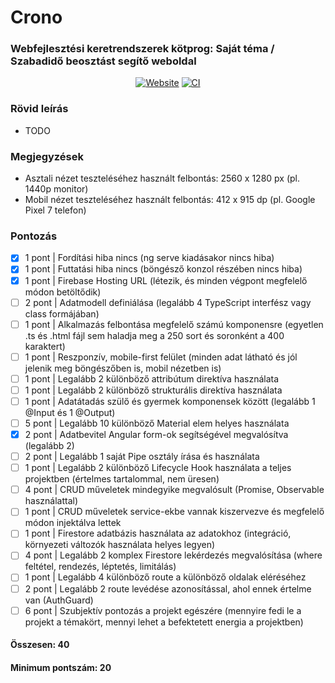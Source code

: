 # Crono
### Webfejlesztési keretrendszerek kötprog: Saját téma / Szabadidő beosztást segítő weboldal
<div align="center">
  
  [![Website](https://img.shields.io/badge/Firebase_weboldal-BB46FF)](https://crono-web.web.app)
  [![CI](https://github.com/TacticalCamel/crono-web/actions/workflows/firebase-hosting-merge.yml/badge.svg?event=push)](https://github.com/TacticalCamel/crono-web/actions/workflows)
  
</div>

### Rövid leírás
- TODO

### Megjegyzések
- Asztali nézet teszteléséhez használt felbontás: 2560 x 1280 px (pl. 1440p monitor)
- Mobil nézet teszteléséhez használt felbontás: 412 x 915 dp (pl. Google Pixel 7 telefon)

### Pontozás

- [x] 1 pont | Fordítási hiba nincs (ng serve kiadásakor nincs hiba)
- [x] 1 pont | Futtatási hiba nincs (böngésző konzol részében nincs hiba)
- [x] 1 pont | Firebase Hosting URL (létezik, és minden végpont megfelelő módon betöltődik)
- [ ] 2 pont | Adatmodell definiálása (legalább 4 TypeScript interfész vagy class formájában)
- [ ] 1 pont | Alkalmazás felbontása megfelelő számú komponensre (egyetlen .ts és .html fájl sem haladja meg a 250 sort és soronként a 400 karaktert)
- [ ] 1 pont | Reszponzív, mobile-first felület (minden adat látható és jól jelenik meg böngészőben is, mobil nézetben is)
- [ ] 1 pont | Legalább 2 különböző attribútum direktíva használata
- [ ] 1 pont | Legalább 2 különböző strukturális direktíva használata
- [ ] 1 pont | Adatátadás szülő és gyermek komponensek között (legalább 1 @Input és 1 @Output)
- [ ] 5 pont | Legalább 10 különböző Material elem helyes használata
- [x] 2 pont | Adatbevitel Angular form-ok segítségével megvalósítva (legalább 2)
- [ ] 2 pont | Legalább 1 saját Pipe osztály írása és használata
- [ ] 1 pont | Legalább 2 különböző Lifecycle Hook használata a teljes projektben (értelmes tartalommal, nem üresen)
- [ ] 4 pont | CRUD műveletek mindegyike megvalósult (Promise, Observable használattal)
- [ ] 1 pont | CRUD műveletek service-ekbe vannak kiszervezve és megfelelő módon injektálva lettek
- [ ] 1 pont | Firestore adatbázis használata az adatokhoz (integráció, környezeti változók használata helyes legyen)
- [ ] 4 pont | Legalább 2 komplex Firestore lekérdezés megvalósítása (where feltétel, rendezés, léptetés, limitálás)
- [ ] 1 pont | Legalább 4 különböző route a különböző oldalak eléréséhez
- [ ] 2 pont | Legalább 2 route levédése azonosítással, ahol ennek értelme van (AuthGuard)
- [ ] 6 pont | Szubjektív pontozás a projekt egészére (mennyire fedi le a projekt a témakört, mennyi lehet a befektetett energia a projektben)
#### Összesen: 40
#### Minimum pontszám: 20
